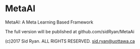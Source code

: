 # MetaAI
MetaAI: A Meta Learning Based Framework

The full version will be published at github.com/sidRyan/MetaAi

(c)2017 Sid Ryan. ALL RIGHTS RESERVED.
sid.ryan@uottawa.ca
